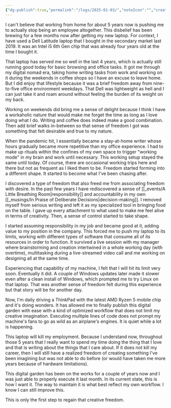 ```yaml
---
{"dg-publish":true,"permalink":"/logs/2025-01-03/","noteIcon":"","created":"2025-01-03"}
---
```


I can't believe that working from home for about 5 years now is pushing me to actually stop being an employee altogether. This disbelief has been brewing for a few months now after getting my new laptop. For context, I have used a Dell Latitude laptop that I bought in the secondary market last 2019. It was an Intel i5 6th Gen chip that was already four years old at the time I bought it.

That laptop has served me so well in the last 4 years, which is actually still running good today for basic browsing and office tasks. It got me through my digital nomad era, taking home writing tasks from work and working on it during the weekends in coffee shops so I have an excuse to leave home. But I did enjoy that lifestyle because it was a brief freedom away from nine-to-five office environment weekdays. That Dell was lightweight as hell and I can just take it and roam around without feeling the burden of its weight on my back.

Working on weekends did bring me a sense of delight because I think I have a workaholic nature that would make me forget the time as long as I love doing what I do. Writing and coffee does indeed make a good combination. Then add brief walks in-between so that sense of freedom I got was something that felt desirable and true to my nature.

When the pandemic hit, I essentially became a stay-at-home writer whose hours gradually became more repetitive than my office experience. I had to make up rituals within the confines of my own space to trigger "working mode" in my brain and work until necessary. This working setup stayed the same until today. Of course, there are occasional working trips here and there but not as frequent as I liked them to be. Freedom started forming into a different shape. It started to become what I've been chasing after.

I discovered a type of freedom that also freed me from associating freedom with desire. In the past few years I have rediscovered a sense of [[_events/A Little Breathing Room\|responsibility]] and accountability in my own [[_musings/In Praise of Deliberate Decisions\|decision-making]]. I removed myself from serious writing and left it as my specialized tool in bringing food on the table. I gave up every attachment to what used to make me feel alive in terms of creativity. Then, a sense of control started to take shape.

I started assuming responsibility in my job and became good at it, adding value to my position in the company. This forced me to push my laptop to its limits, working with different types of software that consume all of its resources in order to function. It survived a live session with my manager where brainstorming and creation intertwined in a whole working day (with overtime), multitasking during a live-streamed video call and me working on designing all at the same time.

Experiencing that capability of my machine, I felt that I will hit its limit very soon. Eventually it did. A couple of Windows updates later made it slower even after a clean install of Windows, which prompted me to try Linux on that laptop. That was another sense of freedom felt during this experience but that story will be for another day. 

Now, I'm daily driving a ThinkPad with the latest AMD Ryzen 5 mobile chip and it's doing wonders. It has allowed me to finally publish this digital garden with ease with a kind of optimized workflow that does not limit my creative imagination. Executing multiple lines of code does not prompt my machine's fans to go as wild as an airplane's engines. It is quiet while a lot is happening.

This laptop will kill my employment. Because I understand now, throughout those 5 years that I really want to spend my time doing the thing that I love and that is writing about the things that I care about. If it does not kill my career, then I will still have a realized freedom of creating something I've been imagining but was not able to do before (or would have taken me more years because of hardware limitations).

This digital garden has been on the works for a couple of years now and I was just able to properly execute it last month. In its current state, this is how I want it. The way to maintain it is what best reflect my own workflow. I know I can still improve this.

This is only the first step to regain that creative freedom.